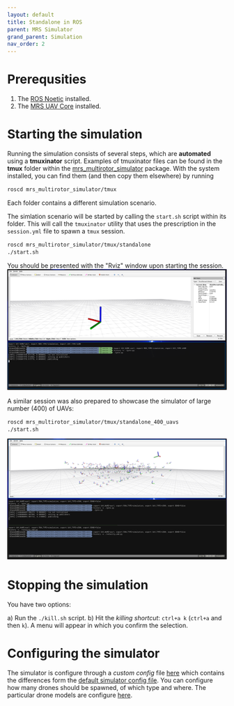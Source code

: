 ```yaml
---
layout: default
title: Standalone in ROS
parent: MRS Simulator
grand_parent: Simulation
nav_order: 2
---
```


# Prerequsities

1. The [ROS Noetic](http://wiki.ros.org/noetic/Installation/Ubuntu) installed.
2. The [MRS UAV Core](http://github.com/ctu-mrs/mrs_uav_core) installed.

# Starting the simulation

Running the simulation consists of several steps, which are **automated** using a **tmuxinator** script.
Examples of tmuxinator files can be found in the **tmux** folder within the [mrs_multirotor_simulator](https://github.com/ctu-mrs/mrs_multirotor_simulator) package.
With the system installed, you can find them (and then copy them elsewhere) by running
```bash
roscd mrs_multirotor_simulator/tmux
```
Each folder contains a different simulation scenario.

The simlation scenario will be started by calling the `start.sh` script within its folder.
This will call the `tmuxinator` utility that uses the prescription in the `session.yml` file to spawn a `tmux` session.
```bash
roscd mrs_multirotor_simulator/tmux/standalone
./start.sh
```

You should be presented with the "Rviz" window upon starting the session.
![](fig/mrs_standalone_windows.png)

A similar session was also prepared to showcase the simulator of large number (400) of UAVs:

```bash
roscd mrs_multirotor_simulator/tmux/standalone_400_uavs
./start.sh
```

![](fig/mrs_standalone_400_windows.png)

# Stopping the simulation

You have two options:

a) Run the `./kill.sh` script.
b) Hit the _killing shortcut_: `ctrl+a k` (`ctrl+a` and then `k`). A menu will appear in which you confirm the selection.

# Configuring the simulator

The simulator is configure through a _custom config_ file [here](https://github.com/ctu-mrs/mrs_multirotor_simulator/blob/master/tmux/mrs_one_drone/config/simulator.yaml) which contains the differences form the [default simulator config file](https://github.com/ctu-mrs/mrs_multirotor_simulator/blob/master/config/multirotor_simulator.yaml).
You can configure how many drones should be spawned, of which type and where.
The particular drone models are configure [here](https://github.com/ctu-mrs/mrs_multirotor_simulator/tree/master/config/uavs).
